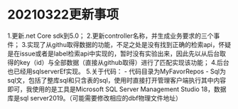 # 20210322更新事项

1.更新.net Core sdk到5.0；
2.更新controller名称，并生成业务要求的三个事件；
3.实现了从githu取得数据的功能，不足之处是没有找到正确的检索api，怀疑是在issue或者是label检索api中实现的，暂时没有实验出来，因此先以从后台取得的key（id）与全部数据（直接从github取得）进行了匹配实现该功能；
4.后台也已经用sqlserverEf实现。
5.关于代码：
	- 代码目录为MyFavorRepos
	- Sql为sql文，包括了整库sql和只含表的sql，使用时直接打开管理客户端执行其中内容即可，我使用的是工具是Microsoft SQL Server Management Studio 18，数据库是sql server2019。（可能需要修改相应的dbf物理文件地址）
